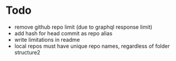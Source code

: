 # Todo
- remove github repo limit (due to graphql response limit)
- add hash for head commit as repo alias
- write limitations in readme
- local repos must have unique repo names, regardless of folder structure2